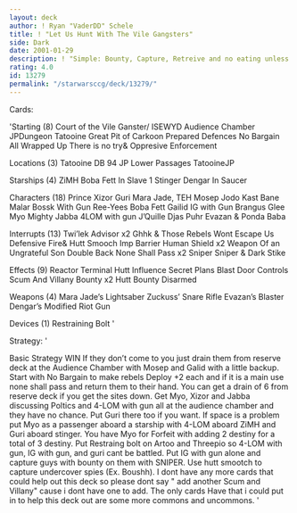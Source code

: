 ```yaml
---
layout: deck
author: ! Ryan "VaderDD" Schele
title: ! "Let Us Hunt With The Vile Gangsters"
side: Dark
date: 2001-01-29
description: ! "Simple: Bounty, Capture, Retreive and no eating unless you want. You Have to find room though. Major Bounty Hunters and scum."
rating: 4.0
id: 13279
permalink: "/starwarsccg/deck/13279/"
---
```

Cards: 

'Starting (8)
Court of the Vile Ganster/ ISEWYD
Audience Chamber
JPDungeon
Tatooine Great Pit of Carkoon
Prepared Defences
No Bargain
All Wrapped Up
There is no try& Oppresive Enforcement

Locations (3)
Tatooine DB 94
JP Lower Passages
TatooineJP

Starships (4)
ZiMH
Boba Fett In Slave 1
Stinger
Dengar In Saucer

Characters (18)
Prince Xizor
Guri
Mara Jade, TEH
Mosep
Jodo Kast
Bane Malar
Bossk With Gun
Ree-Yees
Boba Fett
Gailid
IG with Gun
Brangus Glee
Myo
Mighty Jabba
4LOM with gun
J’Quille
Djas Puhr
Evazan & Ponda Baba

Interrupts (13)
Twi’lek Advisor x2
Ghhk & Those Rebels Wont Escape Us
Defensive Fire& Hutt Smooch
Imp Barrier
Human Shield x2
Weapon Of an Ungrateful Son
Double Back
None Shall Pass x2
Sniper
Sniper & Dark Stike

Effects (9)
Reactor Terminal
Hutt Influence
Secret Plans
Blast Door Controls
Scum And Villany
Bounty x2
Hutt Bounty
Disarmed

Weapons (4)
Mara Jade’s Lightsaber
Zuckuss’ Snare Rifle
Evazan’s Blaster
Dengar’s Modified Riot Gun

Devices (1)
Restraining Bolt '

Strategy: '

Basic Strategy WIN If they don’t come to you just drain them from reserve deck at the Audience Chamber with Mosep and Galid with a little backup. Start with No Bargain to make rebels Deploy +2 each and if it is a main use none shall pass and return them to their hand. You can get a drain of 6 from reserve deck if you get the sites down. Get Myo, Xizor and Jabba discussing Poltics and 4-LOM with gun all at the audience chamber and they have no chance. Put Guri there too if you want. If space is a problem put Myo as a passenger aboard a starship with 4-LOM aboard ZiMH and Guri aboard stinger. You have Myo for Forfeit with adding 2 destiny for a total of 3 destiny. Put Restraing bolt on Artoo and Threepio so 4-LOM with gun, IG with gun, and guri cant be battled. Put IG with gun alone and capture guys with bounty on them with SNIPER. Use hutt smootch to capture undercover spies (Ex. Boushh). I dont have any more cards that could help out this deck so please dont say " add another Scum and Villany" cause i dont have one to add. The only cards Have that i could put in to help this deck out are some more commons and uncommons. '
